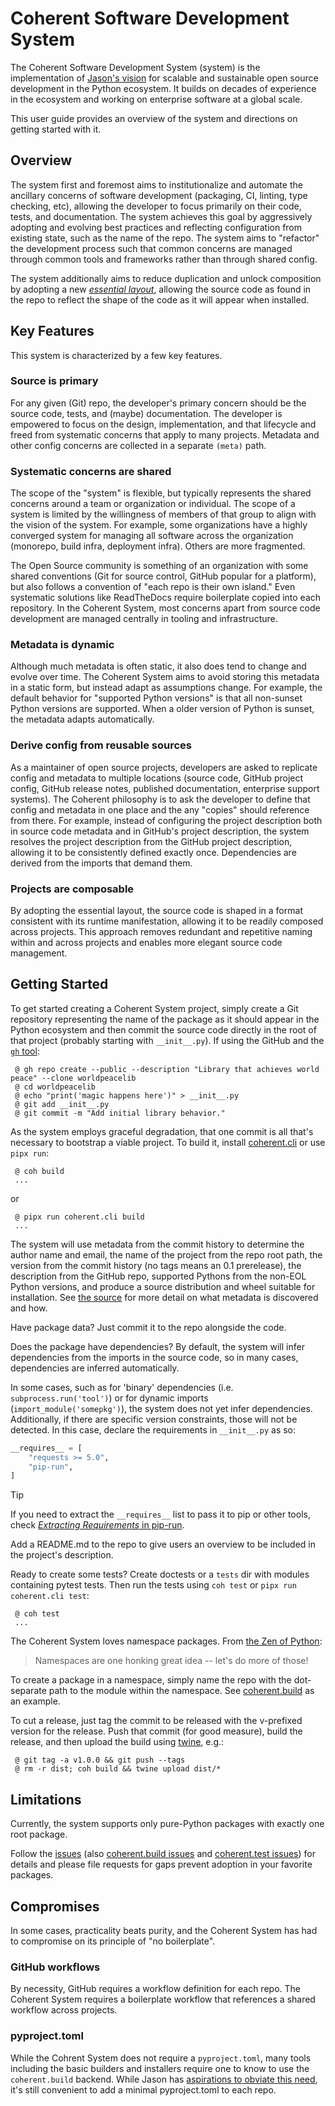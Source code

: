 # Coherent Software Development System

The Coherent Software Development System (system) is the implementation of [Jason's vision](https://blog.jaraco.com/vision-for-scalable-OSS-development/) for scalable and sustainable open source development in the Python ecosystem. It builds on decades of experience in the ecosystem and working on enterprise software at a global scale.

This user guide provides an overview of the system and directions on getting started with it.

## Overview

The system first and foremost aims to institutionalize and automate the ancillary concerns of software development (packaging, CI, linting, type checking, etc), allowing the developer to focus primarily on their code, tests, and documentation. The system achieves this goal by aggressively adopting and evolving best practices and reflecting configuration from existing state, such as the name of the repo. The system aims to "refactor" the development process such that common concerns are managed through common tools and frameworks rather than through shared config.

The system additionally aims to reduce duplication and unlock composition by adopting a new [*essential layout*](essential-layout.md), allowing the source code as found in the repo to reflect the shape of the code as it will appear when installed.

## Key Features

This system is characterized by a few key features.

### Source is primary

For any given (Git) repo, the developer's primary concern should be the source code, tests, and (maybe) documentation. The developer is empowered to focus on the design, implementation, and that lifecycle and freed from systematic concerns that apply to many projects. Metadata and other config concerns are collected in a separate `(meta)` path.

### Systematic concerns are shared

The scope of the "system" is flexible, but typically represents the shared concerns around a team or organization or individual. The scope of a system is limited by the willingness of members of that group to align with the vision of the system. For example, some organizations have a highly converged system for managing all software across the organization (monorepo, build infra, deployment infra). Others are more fragmented.

The Open Source community is something of an organization with some shared conventions (Git for source control, GitHub popular for a platform), but also follows a convention of "each repo is their own island." Even systematic solutions like ReadTheDocs require boilerplate copied into each repository. In the Coherent System, most concerns apart from source code development are managed centrally in tooling and infrastructure.

### Metadata is dynamic

Although much metadata is often static, it also does tend to change and evolve over time. The Coherent System aims to avoid storing this metadata in a static form, but instead adapt as assumptions change. For example, the default behavior for "supported Python versions" is that all non-sunset Python versions are supported. When a older version of Python is sunset, the metadata adapts automatically.

### Derive config from reusable sources

As a maintainer of open source projects, developers are asked to replicate config and metadata to multiple locations (source code, GitHub project config, GitHub release notes, published documentation, enterprise support systems). The Coherent philosophy is to ask the developer to define that config and metadata in one place and the any "copies" should reference from there. For example, instead of configuring the project description both in source code metadata and in GitHub's project description, the system resolves the project description from the GitHub project description, allowing it to be consistently defined exactly once. Dependencies are derived from the imports that demand them.

### Projects are composable

By adopting the essential layout, the source code is shaped in a format consistent with its runtime manifestation, allowing it to be readily composed across projects. This approach removes redundant and repetitive naming within and across projects and enables more elegant source code management.

## Getting Started

To get started creating a Coherent System project, simply create a Git repository representing the name of the package as it should appear in the Python ecosystem and then commit the source code directly in the root of that project (probably starting with `__init__.py`). If using the GitHub and the [`gh` tool](https://cli.github.com/):

```shell
 @ gh repo create --public --description "Library that achieves world peace" --clone worldpeacelib
 @ cd worldpeacelib
 @ echo "print('magic happens here')" > __init__.py
 @ git add __init__.py
 @ git commit -m "Add initial library behavior."
```

As the system employs graceful degradation, that one commit is all that's necessary to bootstrap a viable project. To build it, install [coherent.cli](https://pypi.org/project/coherent.cli) or use `pipx run`:

```shell
 @ coh build
 ...
```

or

```shell
 @ pipx run coherent.cli build
 ...
```

The system will use metadata from the commit history to determine the author name and email, the name of the project from the repo root path, the version from the commit history (no tags means an 0.1 prerelease), the description from the GitHub repo, supported Pythons from the non-EOL Python versions, and produce a source distribution and wheel suitable for installation. See [the source](https://github.com/coherent-oss/coherent.build/blob/main/discovery.py) for more detail on what metadata is discovered and how.

Have package data? Just commit it to the repo alongside the code.

Does the package have dependencies? By default, the system will infer dependencies from the imports in the source code, so in many cases, dependencies are inferred automatically.

In some cases, such as for 'binary' dependencies (i.e. `subprocess.run('tool')`) or for dynamic imports (`import_module('somepkg')`), the system does not yet infer dependencies. Additionally, if there are specific version constraints, those will not be detected. In this case, declare the requirements in `__init__.py` as so:

```python
__requires__ = [
    "requests >= 5.0",
    "pip-run",
]
```

> [!Tip]
> If you need to extract the `__requires__` list to pass it to pip or other tools,
> check [_Extracting Requirements_ in pip-run](https://github.com/jaraco/pip-run#extracting-requirements).

Add a README.md to the repo to give users an overview to be included in the project's description.

Ready to create some tests? Create doctests or a `tests` dir with modules containing pytest tests. Then run the tests using `coh test` or `pipx run coherent.cli test`:

```shell
 @ coh test
 ...
```

The Coherent System loves namespace packages. From [the Zen of Python](https://peps.python.org/pep-0020/):

> Namespaces are one honking great idea -- let's do more of those!

To create a package in a namespace, simply name the repo with the dot-separate path to the module within the namespace. See [coherent.build](https://github.com/coherent-oss/coherent.build) as an example.

To cut a release, just tag the commit to be released with the v-prefixed version for the release. Push that commit (for good measure), build the release, and then upload the build using [twine](https://pypi.org/project/twine), e.g.:

```
 @ git tag -a v1.0.0 && git push --tags
 @ rm -r dist; coh build && twine upload dist/*
```

## Limitations

Currently, the system supports only pure-Python packages with exactly one root package.

Follow the [issues](https://github.com/coherent-oss/system/issues) (also [coherent.build issues](https://github.com/coherent-oss/coherent.build/issues) and [coherent.test issues](https://github.com/coherent-oss/coherent.test/issues)) for details and please file requests for gaps prevent adoption in your favorite packages.

## Compromises

In some cases, practicality beats purity, and the Coherent System has had to compromise on its principle of "no boilerplate".

### GitHub workflows

By necessity, GitHub requires a workflow definition for each repo. The Coherent System requires a boilerplate workflow that references a shared workflow across projects.

### pyproject.toml

While the Cohrent System does not require a `pyproject.toml`, many tools including the basic builders and installers require one to know to use the `coherent.build` backend. While Jason has [aspirations to obviate this need](https://hackmd.io/gsTGbh9TRbKFj5Y7nkuNzA), it's still convenient to add a minimal pyproject.toml to each repo.
